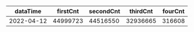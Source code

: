 |dataTime|firstCnt|secondCnt|thirdCnt|fourCnt|
|-|-|-|-|-|
|2022-04-12|44999723|44516550|32936665|316608|